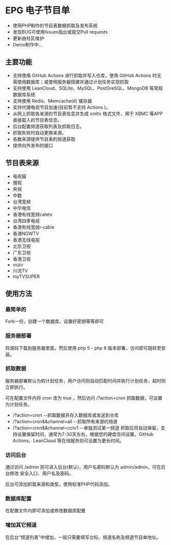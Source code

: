 # EPG 电子节目单
- 使用PHP制作的节目表数据抓取及发布系统
- 发现BUG可使用Issues指出或提交Pull requests
- 更新由社区维护
- Demo制作中...
## 主要功能
- 支持使用 GitHub Actions 进行抓取并写入仓库，使用 GitHub Actions 时无需使用数据库；或使用服务器搭建并通过计划任务实现抓取
- 支持使用 LeanCloud、SQLite、MySQL、PostGreSQL、MongoDB 等常规数据库系统
- 支持使用 Redis、Memcache(d) 缓存器
- 支持代理电视节目加速(目前暂不支持 Actions )。
- 从网上抓取各来源的节目表信息并生成 xmltv 格式文件，用于 XBMC 等APP直接载入的节目表信息。
- 后台配置频道获取列表及抓取日志。
- 抓取失败时自动更换来源。
- 各数来源提供节目表的频道获取
- 提供向外发布的接口
## 节目表来源
- 电视猫
- 搜视
- 央视
- 中数
- 台湾宽频
- 中华电信
- 香港有线宽频caletv
- 台湾四季电视
- 香港有线宽频i-cable
- 香港NOWTV
- 香港无线电视
- 北京卫视
- 广东卫视
- 香港卫视
- viutv
- 川流TV
- myTVSUPER
## 使用方法
### 最简单的
Fork一份，创建一个数据库，设置好密钥等等即可
### 服务器部署
将源码下载到服务器里面，然后使用 php 5 - php 8 版本部署，访问即可跳转至安装。
### 抓取数据
服务器部署默认为假计划任务，用户访问则自动匹配时间并执行计划任务，超时则立即执行。

可在配置文件内将 cron 改为 true ，然后访问 /?action=cron 抓取数据，可设置为计划任务。
- /?action=cron --抓取数据并存入数据库或发送到仓库
- /?action=cron&&channel=all --抓取所有来源的频道
- /?action=cron&&channel=cctv1 --单独测试某一频道
抓取后将自动保留，支持设置保留时间，通常为7-30天左右，根据您的硬盘空间设置，GitHub Actions、LeanCloud 等在线服务则可设置为更长时间。
### 访问后台
通过访问 /admin 则可进入后台(默认)，用户名密码默认为 admin/admin，可在后台修改 安全入口、用户名及密码。

后台可添加抓取来源和类型，使用标准PHP代码添加。
### 数据库配置
在配置文件内即可添加或修改数据库配置
### 增加其它频道
在后台“频道列表”中增加，一般只需要填写台标、频道名称及频道节目单地址。